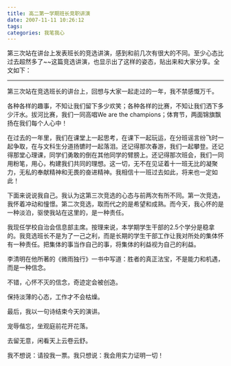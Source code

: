 ```yaml
---
title: 高二第一学期班长竞职讲演
date: 2007-11-11 10:26:12
tags:
categories: 我笔我心
---
```


第三次站在讲台上发表班长的竞选讲演，感到和前几次有很大的不同。至少心态比过去超然多了~~这篇竞选讲演，也显示出了这样的姿态，贴出来和大家分享。全文如下：

-----

第三次站在竞选班长的讲台上，回想与大家一起走过的一年，我不禁感慨万千。

各种各样的趣事，不知让我们留下多少欢笑；各种各样的比赛，不知让我们洒下多少汗水。拔河比赛，我们一同高唱We are the champions；体育节，两面锦旗飘扬在我们每个人心中！

<!--more-->

在过去的一年里，我们在课堂上一起思考，在课下一起玩运，在分班谣言纷飞时一起争取，在与文科生分道扬镳时一起落泪。还记得那次春游，我们一起攀登。还记得那堂心理课，同学们勇敢的倒在其他同学的臂膀上。还记得那次班会，我们一同用粉笔，用心，构建我们共同的理想。这一切，无不在见证着十一班无比的凝聚力，无私的奉献精神和无畏的奋进精神。我相信十一班过去如此，将来也一定如此！

下面来说说我自己。我认为这第三次竞选的心态与前两次有所不同。第一次竞选，我怀着冲动和憧憬。第二次竞选，取而代之的是希望和成熟。而今天，我心怀的是一种淡泊，驱使我站在这里的，是一种责任。

我现任学校自治会信息部主席。按理来说，本学期学生干部的2.5个学分是稳拿的。我竞选班长不是为了一己之利，而是长期的学生干部工作让我对所处的集体怀有一种责任。把集体的事当作自己的事，将集体的利益视为自己的利益。

李清明在他所著的《微雨独行》一书中写道：胜者的真正法宝，不是能力和机遇，而是一种信念。

不错，心怀不灭的信念，奇迹定会被创造。

保持淡薄的心态，工作才不会枯燥。

最后，我以一句诗结束今天的演讲。

宠辱偕忘，坐观庭前花开花落。

去留无意，闲看天上云卷云舒。

我不想说：请投我一票。我只想说：我会用实力证明一切！

